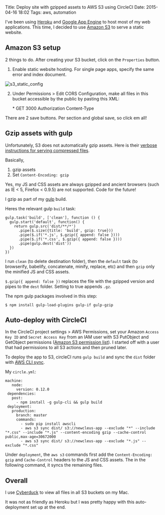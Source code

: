 Title: Deploy site with gzipped assets to AWS S3 using CircleCI
Date: 2015-04-16 18:02
Tags: aws, automation

I've been using [Heroku](https://www.heroku.com) and [Google App Engine](https://cloud.google.com/appengine/docs) to host most of my web applications. This time, I decided to use [Amazon S3](http://aws.amazon.com/s3) to serve a static website.

## Amazon S3 setup
2 things to do. After creating your S3 bucket, click on the `Properties` button.

1) Enable static website hosting. For single page apps, specify the same error and index document.

![s3_static_config](https://alyssaq.github.io/blog/images/S3deploy_enable-static-site.png)

2) Under Permissions > Edit CORS Configuration, make all files in this bucket accessible by the public by pasting this XML:

    <?xml version="1.0" encoding="UTF-8"?>
    <CORSConfiguration xmlns="http://s3.amazonaws.com/doc/2006-03-01/">
        <CORSRule>
            <AllowedOrigin>*</AllowedOrigin>
            <AllowedMethod>GET</AllowedMethod>
            <MaxAgeSeconds>3000</MaxAgeSeconds>
            <AllowedHeader>Authorization</AllowedHeader>
            <AllowedHeader>Content-Type</AllowedHeader>
        </CORSRule>
    </CORSConfiguration>

There are 2 save buttons. Per section and global save, so click em all!

## Gzip assets with gulp
Unfortunately, S3 does not automatically gzip assets. Here is their [verbose instructions for serving compressed files](http://docs.aws.amazon.com/AmazonCloudFront/latest/DeveloperGuide/ServingCompressedFiles.html#CompressedS3).  

Basically,    

1. gzip assets
2. Set `Content-Encoding: gzip`

Yes, my JS and CSS assets are always gzipped and ancient browsers (such as IE < 5, Firefox < 0.9.5) are not supported. Code for the future!

I gzip as part of my [gulp](http://gulpjs.com) build.

Heres the relevant gulp `build` task:

    gulp.task('build', ['clean'], function () {
      gulp.start('default', function() {
        return gulp.src('dist/**/*')
          .pipe($.size({title: 'build', gzip: true}))
          .pipe($.if('*.js', $.gzip({ append: false })))
          .pipe($.if('*.css', $.gzip({ append: false })))
          .pipe(gulp.dest('dist'))
      })
    })

I run `clean` (to delete destination folder), then the `default` task (to browserify, babelify, concatenate, minify, replace, etc) and then `gzip` only the minified JS and CSS assets.

`$.gzip({ append: false })` replaces the file with the gzipped version and pipes to the `dest` folder. Setting to true appends `.gz`.

The npm gulp packages involved in this step:

    $ npm install gulp-load-plugins gulp-if gulp-gzip 

## Auto-deploy with CircleCI
In the CircleCI project settings > AWS Permissions, set your Amazon `Access Key ID` and `Secret Access Key` from an IAM user with S3 PutObject and GetObject permissions ([Amazon S3 permission list](http://docs.aws.amazon.com/AmazonS3/latest/dev/using-with-s3-actions.html)). I started off with a user that had permissions to all S3 actions and then pruned later.

To deploy the app to S3, circleCI runs `gulp build` and sync the `dist` folder with [AWS CLI sync](http://docs.aws.amazon.com/cli/latest/reference/s3/sync.html).

My `circle.yml`:


    machine:
       node:
         version: 0.12.0
     dependencies:
       post:
         - npm install -g gulp-cli && gulp build
     deployment:
       production:
         branch: master
         commands:
           - sudo pip install awscli
           - aws s3 sync dist/ s3://newcleus-app --exclude "*" --include "*.css" --include "*.js" --content-encoding gzip --cache-control public,max-age=30672000
           - aws s3 sync dist/ s3://newcleus-app --exclude "*.js" --exclude "*.css"
           
Under `deployment`, the `aws s3` commands first add the `Content-Encoding: gzip` and `Cache-Control` headers to the JS and CSS assets. The in the following command, it syncs the remaining files.

## Overall
I use [Cyberduck](https://cyberduck.io) to view all files in all S3 buckets on my Mac.

It was not as friendly as Heroku but I was pretty happy with this auto-deployment set up at the end.
